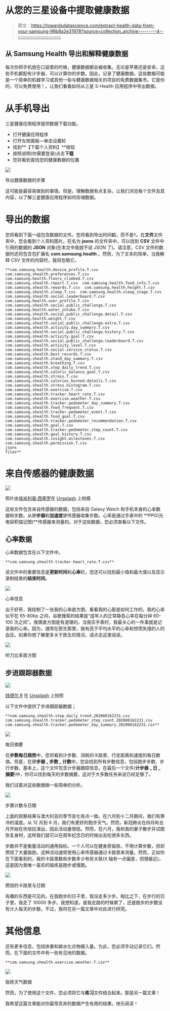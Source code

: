 # 从您的三星设备中提取健康数据

> 原文：<https://towardsdatascience.com/extract-health-data-from-your-samsung-96b8a2e31978?source=collection_archive---------4----------------------->

## 从 Samsung Health 导出和解释健康数据

每次你把手机放在口袋里的时候，健康数据都会被收集。无论是苹果还是安卓，这些手机都配有计步器，可以计算你的步数。因此，记录了健康数据。这些数据可能是一个简单的机器学习或其他一些与健康数据相关的项目的免费数据集市。它是你的，可以免费使用！。让我们看看如何从三星 S-Health 应用程序中导出数据。

# 从手机导出

三星健康应用程序提供数据下载功能。

*   打开健康应用程序
*   打开左侧面板—单击设置轮
*   找到**【下载个人资料】**按钮
*   按照说明(你需要登录)点击**下载**
*   您将看到查找您的健康数据的位置

![](img/b35f1ea9ab099d4e09076015ff9d736a.png)

导出健康数据的步骤

这可能是最容易做到的事情。但是，理解数据有点复杂。让我们浏览每个文件及其内容，以了解三星健康应用程序如何存储数据。

# 导出的数据

您将看到下面一组包含数据的文件。您将看到导出时间戳，而不是`T`。在**文件**文件夹中，您会看到个人资料图片。在名为 **jsons** 的文件夹中，可以找到 **CSV** 文件中引用的数据的 **JSON** 对象(在本文中我就不说 JSON 了)。请注意，CSV 文件的数据列还将包含包扩展名 **com.samsung.health** 。然而，为了文本的简单，当我解释 CSV 文件的内容时，我将忽略它。

```
**com.samsung.health.device_profile.T.csv  com.samsung.shealth.preferences.T.csv  com.samsung.health.floors_climbed.T.csv  com.samsung.shealth.report.T.csv  com.samsung.health.food_info.T.csv  com.samsung.shealth.rewards.T.csv  com.samsung.health.height.T.csv  com.samsung.shealth.sleep.T.csv  com.samsung.health.sleep_stage.T.csv  com.samsung.shealth.social.leaderboard.T.csv  com.samsung.health.user_profile.T.csv  com.samsung.shealth.social.public_challenge.T.csv  com.samsung.health.water_intake.T.csv  com.samsung.shealth.social.public_challenge.detail.T.csv  com.samsung.health.weight.T.csv  com.samsung.shealth.social.public_challenge.extra.T.csv  com.samsung.shealth.activity.day_summary.T.csv  com.samsung.shealth.social.public_challenge.history.T.csv  com.samsung.shealth.activity.goal.T.csv  com.samsung.shealth.social.public_challenge.leaderboard.T.csv  com.samsung.shealth.activity_level.T.csv  com.samsung.shealth.social.service_status.T.csv  com.samsung.shealth.best_records.T.csv  com.samsung.shealth.stand_day_summary.T.csv  com.samsung.shealth.breathing.T.csv  com.samsung.shealth.step_daily_trend.T.csv  com.samsung.shealth.caloric_balance_goal.T.csv  com.samsung.shealth.stress.T.csv  com.samsung.shealth.calories_burned.details.T.csv  com.samsung.shealth.stress.histogram.T.csv  com.samsung.shealth.exercise.T.csv  com.samsung.shealth.tracker.heart_rate.T.csv  com.samsung.shealth.exercise.weather.T.csv  com.samsung.shealth.tracker.pedometer_day_summary.T.csv  com.samsung.shealth.food_frequent.T.csv  com.samsung.shealth.tracker.pedometer_event.T.csv  com.samsung.shealth.food_goal.T.csv  com.samsung.shealth.tracker.pedometer_recommendation.T.csv  com.samsung.shealth.goal.T.csv  com.samsung.shealth.tracker.pedometer_step_count.T.csv  com.samsung.shealth.goal_history.T.csv  com.samsung.shealth.insight.milestones.T.csv  com.samsung.shealth.permission.T.csv  
jsons
files**
```

# 来自传感器的健康数据

![](img/46464fb78502d85aa99e3ed1d6428c46.png)

照片由[埃米利奥·西塞罗](https://unsplash.com/@emilianocicero?utm_source=unsplash&utm_medium=referral&utm_content=creditCopyText)在 [Unsplash](https://unsplash.com/s/photos/samsung-watch?utm_source=unsplash&utm_medium=referral&utm_content=creditCopyText) 上拍摄

这些文件包含来自传感器的数据，包括来自 Galaxy Watch 和手机本身的心率数据和步数。从**计步器**和**加速度计**传感器收集步数。心率是通过手表中的 **PPG(光电容积描记图)**传感器来测量的。对于这些数据，您必须查看以下文件。

## 心率数据

心率数据包含在以下文件中。

```
**com.samsung.shealth.tracker.heart_rate.T.csv**
```

该文件中的重要信息是**更新时间**和**心率**栏。您还可以找到最小值和最大值以及显示录制结束的**结束时间**。

![](img/09df94086ec769c985aa40ca63a66e99.png)

心率信息

出于好奇，我绘制了一张我的心率直方图，看看我的心脏是如何工作的。我的心率似乎在 65-80bp 之间，谷歌搜索的结果是“成年人的正常静息心率在每分钟 60-100 次之间”。我猜直方图是有道理的。当我买手表时，我最关心的一件事就是记录我的心率。因为，通常在医生那里，我有高于平均水平的心率和惊慌失措的人的血压。如果你想了解更多关于医生的情况，请点击这里阅读。

![](img/62d6def26561429060289fa9803febec.png)

听力比率直方图

## 步进跟踪器数据

![](img/09daa83b4e39b8cce60fb752d0d84cb5.png)

[钱德尔 R](https://unsplash.com/@chanderr?utm_source=unsplash&utm_medium=referral&utm_content=creditCopyText) 在 [Unsplash](https://unsplash.com/s/photos/runner?utm_source=unsplash&utm_medium=referral&utm_content=creditCopyText) 上拍照

以下文件中提供了步进跟踪器数据；

```
**com.samsung.shealth.step_daily_trend.202008162231.csv
com.samsung.shealth.tracker.pedometer_step_count.202008162231.csv
com.samsung.shealth.tracker.pedometer_day_summary.202008162231.csv**
```

![](img/d30e4f7e8bc87031b6c22dc4042a9406.png)

每日摘要

在**步数每日趋势**中，您将看到计步数、消耗的卡路里、行走距离和速度的每日数值。但是，在**计步器 _ 步数 _ 计数**中，您会找到所有步数信息，包括跑步步数、步行步数。基本上，这个文件包含计步器跟踪信息。在最后一个文件(**计步器 _ 日 _ 摘要**)中，你可以找到每天的步数摘要。这对于大多数任务来说已经足够了。

我们试着对这些数据做一些简单的分析。

![](img/6abbed32509d697154814f8c0fe9d1f9.png)

步骤计数与日期

上面的观察结果与澳大利亚的季节变化有点一致。在六月到十二月期间，我们有寒冷的温度。从 12 月到 6 月，我们有更好的跑步天气。然而，新冠肺炎在四月和五月开始在坎培拉演出，因此活动量很低。然而，在六月，我和我的妻子散步并试图恢复身材，这样我们就可以在周年纪念日的时候出去吃很多东西。

步数并不是衡量活动的通用指标。一个人可以在健身房锻炼，不用计算步数，但却燃烧了大量脂肪。这种活动通常使用心率传感器通过卡路里来测量。然而，正如你在下面看到的，我的卡路里数和步数多少有些关联(X 轴有一点偏差，但很接近)。这是因为我唯一喜欢的锻炼是跑步或慢跑。

![](img/2f5f5c215c5c0e97757c227c2a071c73.png)

燃烧的卡路里与日期

有趣的东西是可见的。在我跑步的日子里，我没走多少步。相比之下，在步行的日子里，我走了 10000 多步。我想知道，是我走路的时候累了，还是跑步的步数没有计入每天的步数。不过，我将在另一篇文章中对此进行研究。

# 其他信息

还有更多信息，包括体重和碳水化合物摄入量。为此，您必须手动记录它们。然而，在下面的文件中有一些有见地的数据。

```
**com.samsung.shealth.exercise.weather.T.csv**
```

![](img/70405e28ae4641fa7685943189e32594.png)

锻炼天气数据

然而，为了使用这个文件，您必须将它与**练习**文件结合起来。那是另一篇文章！

我希望这篇文章能对你最常丢弃的数据产生有用的结果。快乐阅读！